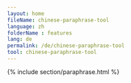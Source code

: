 ```yaml
---
layout: home
fileName: chinese-paraphrase-tool
language: zh
folderName : features
lang: de
permalink: /de/chinese-paraphrase-tool
tool: chinese-paraphrase-tool
---
```

{% include section/paraphrase.html %}